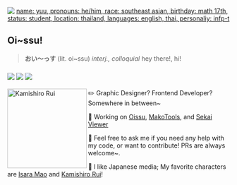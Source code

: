 
<p align="center">
  <a href="https://yuukun.dev/">
<img alt="name: yuu, pronouns: he/him, race: southeast asian, birthday: math 17th, status: student, location: thailand, languages: english, thai, personaliy: infp-t" src="https://yuukun.dev/home/yuu_dc.png">
  </a>
</p>



## Oi~ssu!
> **おい〜っす** (lit. oi~ssu) *interj., colloquial* hey there!, hi!

<h3><img src="https://img.shields.io/github/license/enstars/oissu?color=c6a0f6&label=license&style=for-the-badge&labelColor=302D41"> <img src="https://img.shields.io/twitter/follow/findermao?color=7dc4e4&label=twitter&logo=twitter&logoColor=fff&style=for-the-badge&labelColor=302D41"> <img src="https://img.shields.io/website?down_color=ed8796&down_message=offline&label=status&logo=vercel&style=for-the-badge&up_color=8aadf4&up_message=online&url=https%3A%2F%2Fyuukun.dev&labelColor=302D41"></h3>

<img align="left" alt="Kamishiro Rui" height="180" src="https://user-images.githubusercontent.com/58155530/173493624-178afb8a-e66a-4015-88ac-9863c1bddfb1.gif">

✏️ Graphic Designer? Frontend Developer? Somewhere in between~

🔭 Working on [Oissu](https://github.com/enstars/oissu), [MakoTools](https://github.com/enstars/makotools/tree/development), and [Sekai Viewer](https://github.com/sekai-world)

💬 Feel free to ask me if you need any help with my code, or want to contribute! PRs are always welcome~.

🌃 I like Japanese media; My favorite characters are [Isara Mao](https://ensemble-stars.fandom.com/wiki/Mao_Isara) and [Kamishiro Rui](https://projectsekai.miraheze.org/wiki/Kamishiro_Rui)!
